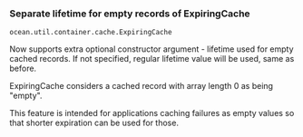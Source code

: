 ### Separate lifetime for empty records of ExpiringCache

`ocean.util.container.cache.ExpiringCache`

Now supports extra optional constructor argument - lifetime used for empty
cached records. If not specified, regular lifetime value will be used, same as
before.

ExpiringCache considers a cached record with array length 0 as being "empty".

This feature is intended for applications caching failures as empty values so
that shorter expiration can be used for those.
